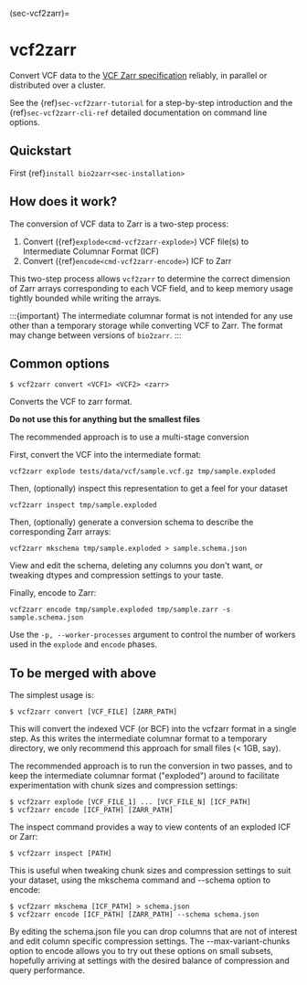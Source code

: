 (sec-vcf2zarr)=
# vcf2zarr

Convert VCF data to the
[VCF Zarr specification](https://github.com/sgkit-dev/vcf-zarr-spec/)
reliably, in parallel or distributed over a cluster.

See the {ref}`sec-vcf2zarr-tutorial` for a step-by-step introduction
and the {ref}`sec-vcf2zarr-cli-ref` detailed documentation on
command line options.


## Quickstart

First {ref}`install bio2zarr<sec-installation>`


## How does it work?
The conversion of VCF data to Zarr is a two-step process:

1. Convert ({ref}`explode<cmd-vcf2zarr-explode>`) VCF file(s) to
    Intermediate Columnar Format (ICF)
2. Convert ({ref}`encode<cmd-vcf2zarr-encode>`) ICF to Zarr

This two-step process allows `vcf2zarr` to determine the correct
dimension of Zarr arrays corresponding to each VCF field, and
to keep memory usage tightly bounded while writing the arrays.

:::{important}
The intermediate columnar format is not intended for any use
other than a temporary storage while converting VCF to Zarr.
The format may change between versions of `bio2zarr`.
:::


## Common options

```
$ vcf2zarr convert <VCF1> <VCF2> <zarr>
```

Converts the VCF to zarr format.

**Do not use this for anything but the smallest files**

The recommended approach is to use a multi-stage conversion

First, convert the VCF into the intermediate format:

```
vcf2zarr explode tests/data/vcf/sample.vcf.gz tmp/sample.exploded
```

Then, (optionally) inspect this representation to get a feel for your dataset
```
vcf2zarr inspect tmp/sample.exploded
```

Then, (optionally) generate a conversion schema to describe the corresponding
Zarr arrays:

```
vcf2zarr mkschema tmp/sample.exploded > sample.schema.json
```

View and edit the schema, deleting any columns you don't want, or tweaking
dtypes and compression settings to your taste.

Finally, encode to Zarr:
```
vcf2zarr encode tmp/sample.exploded tmp/sample.zarr -s sample.schema.json
```

Use the ``-p, --worker-processes`` argument to control the number of workers used
in the ``explode`` and ``encode`` phases.

## To be merged with above

The simplest usage is:

```
$ vcf2zarr convert [VCF_FILE] [ZARR_PATH]
```


This will convert the indexed VCF (or BCF) into the vcfzarr format in a single
step. As this writes the intermediate columnar format to a temporary directory,
we only recommend this approach for small files (< 1GB, say).

The recommended approach is to run the conversion in two passes, and
to keep the intermediate columnar format ("exploded") around to facilitate
experimentation with chunk sizes and compression settings:

```
$ vcf2zarr explode [VCF_FILE_1] ... [VCF_FILE_N] [ICF_PATH]
$ vcf2zarr encode [ICF_PATH] [ZARR_PATH]
```

The inspect command provides a way to view contents of an exploded ICF
or Zarr:

```
$ vcf2zarr inspect [PATH]
```

This is useful when tweaking chunk sizes and compression settings to suit
your dataset, using the mkschema command and --schema option to encode:

```
$ vcf2zarr mkschema [ICF_PATH] > schema.json
$ vcf2zarr encode [ICF_PATH] [ZARR_PATH] --schema schema.json
```

By editing the schema.json file you can drop columns that are not of interest
and edit column specific compression settings. The --max-variant-chunks option
to encode allows you to try out these options on small subsets, hopefully
arriving at settings with the desired balance of compression and query
performance.

